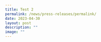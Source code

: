 ```yaml
---
title: Test 2
permalink: /news/press-releases/permalink/
date: 2023-04-30
layout: post
description: ""
image: ""
---
```

